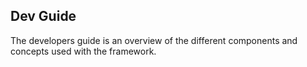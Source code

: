 ## <a name="devguide">Dev Guide</a>

The developers guide is an overview of the different components and concepts used with the framework. 
